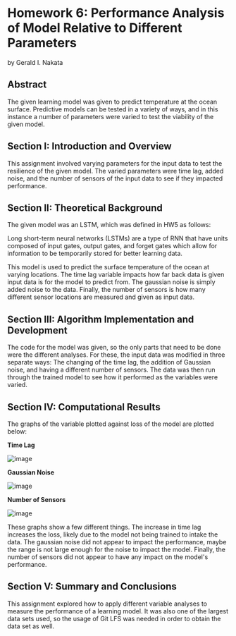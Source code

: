 # Homework 6: Performance Analysis of Model Relative to Different Parameters

by Gerald I. Nakata

## Abstract

The given learning model was given to predict temperature at the ocean surface. Predictive models can be tested in a variety of ways, and in this instance a number of parameters were varied to test the viability of the given model.

## Section I: Introduction and Overview

This assignment involved varying parameters for the input data to test the resilience of the given model. The varied parameters were time lag, added noise, and the number of sensors of the input data to see if they impacted performance.

## Section II: Theoretical Background

The given model was an LSTM, which was defined in HW5 as follows:

Long short-term neural networks (LSTMs) are a type of RNN that have units composed of input gates, output gates, and forget gates which allow for information to be temporarily stored for better learning data.

This model is used to predict the surface temperature of the ocean at varying locations. The time lag variable impacts how far back data is given input data is for the model to predict from. The gaussian noise is simply added noise to the data. Finally, the number of sensors is how many different sensor locations are measured and given as input data.

## Section III: Algorithm Implementation and Development

The code for the model was given, so the only parts that need to be done were the different analyses. For these, the input data was modified in three separate ways: The changing of the time lag, the addition of Gaussian noise, and having a different number of sensors. The data was then run through the trained model to see how it performed as the variables were varied.

## Section IV: Computational Results

The graphs of the variable plotted against loss of the model are plotted below:

**Time Lag**

![image](https://github.com/ichi206/EE399/assets/6571263/f8990a91-4acf-4454-839a-617feb587eb9)

**Gaussian Noise**

![image](https://github.com/ichi206/EE399/assets/6571263/d0b9a5e1-bb9b-4fef-a9bd-47a8582c85d9)

**Number of Sensors**

![image](https://github.com/ichi206/EE399/assets/6571263/3b3589c6-fe1d-4ec8-a861-26b4136edb4b)


These graphs show a few different things. The increase in time lag increases the loss, likely due to the model not being trained to intake the data. The gaussian noise did not appear to impact the performance, maybe the range is not large enough for the noise to impact the model. Finally, the number of sensors did not appear to have any impact on the model's performance.

## Section V: Summary and Conclusions

This assignment explored how to apply different variable analyses to measure the performance of a learning model. It was also one of the largest data sets used, so the usage of Git LFS was needed in order to obtain the data set as well.
